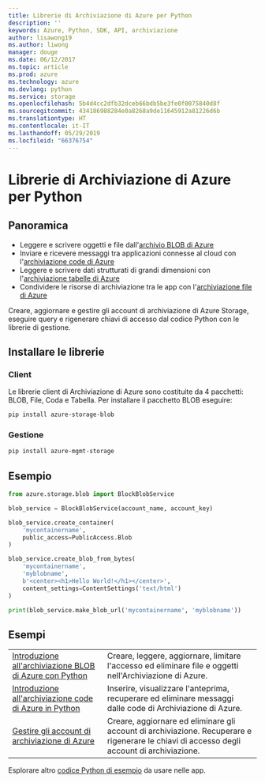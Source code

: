 ```yaml
---
title: Librerie di Archiviazione di Azure per Python
description: ''
keywords: Azure, Python, SDK, API, archiviazione
author: lisawong19
ms.author: liwong
manager: douge
ms.date: 06/12/2017
ms.topic: article
ms.prod: azure
ms.technology: azure
ms.devlang: python
ms.service: storage
ms.openlocfilehash: 5b4d4cc2dfb32dceb66bdb5be3fe0f0075840d8f
ms.sourcegitcommit: 434186988284e0a8268a9de11645912a81226d6b
ms.translationtype: HT
ms.contentlocale: it-IT
ms.lasthandoff: 05/29/2019
ms.locfileid: "66376754"
---
```

# <a name="azure-storage-libraries-for-python"></a>Librerie di Archiviazione di Azure per Python

## <a name="overview"></a>Panoramica
- Leggere e scrivere oggetti e file dall'[archivio BLOB di Azure](https://docs.microsoft.com/azure/storage/storage-python-how-to-use-blob-storage)
- Inviare e ricevere messaggi tra applicazioni connesse al cloud con l'[archiviazione code di Azure](https://docs.microsoft.com/azure/storage/storage-python-how-to-use-queue-storage)
- Leggere e scrivere dati strutturati di grandi dimensioni con l'[archiviazione tabelle di Azure](https://docs.microsoft.com/azure/storage/storage-python-how-to-use-table-storage) 
- Condividere le risorse di archiviazione tra le app con l'[archiviazione file di Azure](https://docs.microsoft.com/azure/storage/storage-python-how-to-use-file-storage)

Creare, aggiornare e gestire gli account di archiviazione di Azure Storage, eseguire query e rigenerare chiavi di accesso dal codice Python con le librerie di gestione.

## <a name="install-the-libraries"></a>Installare le librerie

### <a name="client"></a>Client

Le librerie client di Archiviazione di Azure sono costituite da 4 pacchetti: BLOB, File, Coda e Tabella. Per installare il pacchetto BLOB eseguire:

```bash
pip install azure-storage-blob
```

### <a name="management"></a>Gestione

```bash
pip install azure-mgmt-storage
```

## <a name="example"></a>Esempio
```python
from azure.storage.blob import BlockBlobService

blob_service = BlockBlobService(account_name, account_key)

blob_service.create_container(
    'mycontainername',
    public_access=PublicAccess.Blob
)

blob_service.create_blob_from_bytes(
    'mycontainername',
    'myblobname',
    b'<center><h1>Hello World!</h1></center>',
    content_settings=ContentSettings('text/html')
)

print(blob_service.make_blob_url('mycontainername', 'myblobname'))
```

## <a name="samples"></a>Esempi

| | |
|--|--|
| [Introduzione all'archiviazione BLOB di Azure con Python](https://docs.microsoft.com/azure/storage/blobs/storage-python-how-to-use-blob-storage) | Creare, leggere, aggiornare, limitare l'accesso ed eliminare file e oggetti nell'Archiviazione di Azure. |
| [Introduzione all'archiviazione code di Azure in Python](https://docs.microsoft.com/azure/storage/queues/storage-python-how-to-use-queue-storage) | Inserire, visualizzare l'anteprima, recuperare ed eliminare messaggi dalle code di Archiviazione di Azure. | 
| [Gestire gli account di archiviazione di Azure](https://azure.microsoft.com/resources/samples/storage-python-manage) | Creare, aggiornare ed eliminare gli account di archiviazione. Recuperare e rigenerare le chiavi di accesso degli account di archiviazione.

Esplorare altro [codice Python di esempio](https://azure.microsoft.com/resources/samples/?platform=python) da usare nelle app.
